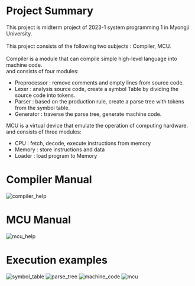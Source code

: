 # Project Summary

This project is midterm project of 2023-1 system programming 1 in Myongji University.
<br><br>
This project consists of the following two subjects : Compiler, MCU.
<br><br>
Compiler is a module that can compile simple high-level language into machine code.<br>
and consists of four modules:<br>

* Preprocessor : remove comments and empty lines from source code.
* Lexer : analysis source code, create a symbol Table by dividing the source code into tokens.
* Parser : based on the production rule, create a parse tree with tokens from the symbol table.
* Generator : traverse the parse tree, generate machine code.

MCU is a virtual device that emulate the operation of computing hardware.<br>
and consists of three modules:<br>

* CPU : fetch, decode, execute instructions from memory
* Memory : store instructions and data
* Loader : load program to Memory


# Compiler Manual
![compiler_help](./img/compiler_help.png)

# MCU Manual
![mcu_help](./img/mcu_help.png)

# Execution examples

![symbol_table](./img/symbol_table.png)
![parse_tree](./img/parse_tree.png)
![machine_code](./img/machine_code.png)
![mcu](./img/mcu.png)